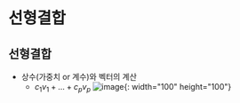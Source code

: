 # 선형결합

## 선형결합

- 상수(가중치 or 계수)와 벡터의 계산
  - $c_{1}v_{1} + ... + c_{p}v_{p}$
    ![image](https://github.com/y100861/Linear_Algebra/assets/107607076/b1b5a164-475d-4829-a0bd-34b239f9456a){: width="100" height="100"} <br/>
